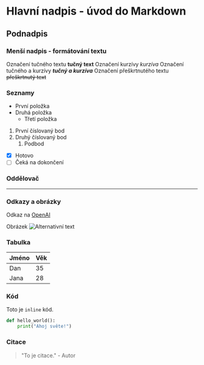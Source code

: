 # Hlavní nadpis - úvod do Markdown

## Podnadpis

### Menší nadpis - formátování textu

Označení tučného textu **tučný text**
Označení kurzívy *kurzíva*
Označení tučného a kurzívy **_tučný a kurzíva_**
Označení přeškrtnutého textu ~~přeškrtnutý text~~

### Seznamy

- První položka
- Druhá položka
  - Třetí položka

1. První číslovaný bod
2. Druhý číslovaný bod
   1. Podbod

- [x] Hotovo
- [ ] Čeká na dokončení

### Oddělovač

---

### Odkazy a obrázky

Odkaz na [OpenAI](https://www.openai.com)

Obrázek ![Alternativní text](https://images.app.goo.gl/3iDqgTh33fkj54Ws7)

### Tabulka

| Jméno | Věk |
|-------|-----|
| Dan   | 35  |
| Jana  | 28  |

### Kód

Toto je `inline` kód.

```python
def hello_world():
    print("Ahoj světe!")
```

### Citace

> "To je citace." - Autor
